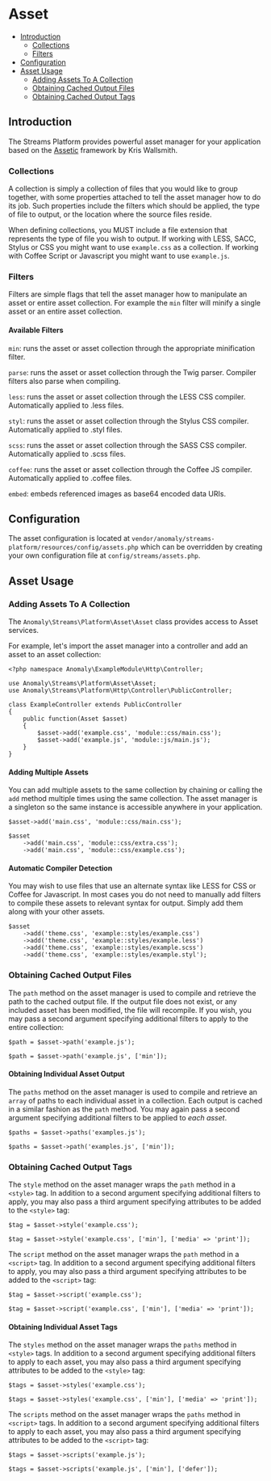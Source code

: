 # Asset

- [Introduction](#introduction)
	- [Collections](#collections)
	- [Filters](#filters)
- [Configuration](#configuration)
- [Asset Usage](#asset-usage)
	- [Adding Assets To A Collection](#adding-assets-to-a-collection)
	- [Obtaining Cached Output Files](#obtaining-cached-output-files)
	- [Obtaining Cached Output Tags](#obtaining-cached-output-tags)


<a name="introduction"></a>
## Introduction

The Streams Platform provides powerful asset manager for your application based on the [Assetic](https://github.com/kriswallsmith/assetic) framework by Kris Wallsmith.

<a name="collections"></a>
### Collections

A collection is simply a collection of files that you would like to group together, with some properties attached to tell the asset manager how to do its job. Such properties include the filters which should be applied, the type of file to output, or the location where the source files reside.

When defining collections, you MUST include a file extension that represents the type of file you wish to output. If working with LESS, SACC, Stylus or CSS you might want to use `example.css` as a collection. If working with Coffee Script or Javascript you might want to use `example.js`.

<a name="filters"></a>
### Filters

Filters are simple flags that tell the asset manager how to manipulate an asset or entire asset collection. For example the `min` filter will minify a single asset or an entire asset collection.

#### Available Filters

`min`: runs the asset or asset collection through the appropriate minification filter.

`parse`: runs the asset or asset collection through the Twig parser. Compiler filters also parse when compiling.

`less`: runs the asset or asset collection through the LESS CSS compiler. Automatically applied to .less files.

`styl`: runs the asset or asset collection through the Stylus CSS compiler. Automatically applied to .styl files.

`scss`: runs the asset or asset collection through the SASS CSS compiler. Automatically applied to .scss files.

`coffee`: runs the asset or asset collection through the Coffee JS compiler. Automatically applied to .coffee files.

`embed`: embeds referenced images as base64 encoded data URIs.


<a name="configuration"></a>
## Configuration

The asset configuration is located at `vendor/anomaly/streams-platform/resources/config/assets.php` which can be overridden by creating your own configuration file at `config/streams/assets.php`.


<a name="asset-usage"></a>
## Asset Usage

<a name="adding-assets-to-collections"></a>
### Adding Assets To A Collection

The `Anomaly\Streams\Platform\Asset\Asset` class provides access to Asset services.

For example, let's import the asset manager into a controller and add an asset to an asset collection:

	<?php namespace Anomaly\ExampleModule\Http\Controller;
	
	use Anomaly\Streams\Platform\Asset\Asset;
	use Anomaly\Streams\Platform\Http\Controller\PublicController;
	
	class ExampleController extends PublicController
	{
		public function(Asset $asset)
		{
			$asset->add('example.css', 'module::css/main.css');
			$asset->add('example.js', 'module::js/main.js');
		}
	}

#### Adding Multiple Assets

You can add multiple assets to the same collection by chaining or calling the `add` method multiple times using the same collection. The asset manager is a singleton so the same instance is accessible anywhere in your application.

	$asset->add('main.css', 'module::css/main.css');
	
	$asset
		->add('main.css', 'module::css/extra.css');
		->add('main.css', 'module::css/example.css');

#### Automatic Compiler Detection

You may wish to use files that use an alternate syntax like LESS for CSS or Coffee for Javascript. In most cases you do not need to manually add filters to compile these assets to relevant syntax for output. Simply add them along with your other assets.

	$asset
		->add('theme.css', 'example::styles/example.css')
		->add('theme.css', 'example::styles/example.less')
		->add('theme.css', 'example::styles/example.scss')
		->add('theme.css', 'example::styles/example.styl');

<a name="obtaining-cached-output-files"></a>
### Obtaining Cached Output Files

The `path` method on the asset manager is used to compile and retrieve the path to the cached output file. If the output file does not exist, or any included asset has been modified, the file will recompile. If you wish, you may pass a second argument specifying additional filters to apply to the entire collection:

	$path = $asset->path('example.js');
	
	$path = $asset->path('example.js', ['min']);

#### Obtaining Individual Asset Output

The `paths` method on the asset manager is used to compile and retrieve an `array` of paths to each individual asset in a collection. Each output is cached in a similar fashion as the `path` method. You may again pass a second argument specifying additional filters to be applied to *each asset*.

	$paths = $asset->paths('examples.js');
	
	$paths = $asset->path('examples.js', ['min']);

<a name="obtaining-cached-output-tags"></a>
### Obtaining Cached Output Tags

The `style` method on the asset manager wraps the `path` method in a `<style>` tag. In addition to a second argument specifying additional filters to apply, you may also pass a third argument specifying attributes to be added to the `<style>` tag:

	$tag = $asset->style('example.css');
	
	$tag = $asset->style('example.css', ['min'], ['media' => 'print']);

The `script` method on the asset manager wraps the `path` method in a `<script>` tag. In addition to a second argument specifying additional filters to apply, you may also pass a third argument specifying attributes to be added to the `<script>` tag:

	$tag = $asset->script('example.css');
	
	$tag = $asset->script('example.css', ['min'], ['media' => 'print']);

#### Obtaining Individual Asset Tags

The `styles` method on the asset manager wraps the `paths` method in `<style>` tags. In addition to a second argument specifying additional filters to apply to each asset, you may also pass a third argument specifying attributes to be added to the `<style>` tag:

	$tags = $asset->styles('example.css');
	
	$tags = $asset->styles('example.css', ['min'], ['media' => 'print']);

The `scripts` method on the asset manager wraps the `paths` method in `<script>` tags. In addition to a second argument specifying additional filters to apply to each asset, you may also pass a third argument specifying attributes to be added to the `<script>` tag:

	$tags = $asset->scripts('example.js');
	
	$tags = $asset->scripts('example.js', ['min'], ['defer']);